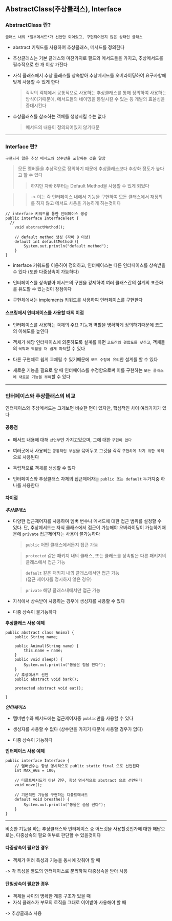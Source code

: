 ## AbstractClass(추상클래스), Interface

### AbstractClass 란?

```
클래스 내의 *일부메서드*가 선언만 되어있고, 구현되어있지 않은 상태인 클래스
```

- abstract 키워드를 사용하여 추상클래스, 메서드를 정의한다

- 추상클래스는 기본 클래스와 마찬가지로 필드와 메서드들을 가지고, 추상메서드를 필수적으로 한 개 이상 가진다

- 자식 클래스에서 추상 클래스를 상속받아 추상메서드를 오버라이딩하여 요구사항에 맞게 사용할 수 있게 한다
  > 각각의 객체에서 공통적으로 사용하는 추상클래스를 통해 정의하여 사용하는 방식이기때문에, 메서드들의 네이밍을 통일시킬 수 있는 등 개발의 효율성을 증대시킨다
- 추상클래스를 참조하는 객체를 생성시킬 수는 없다
  > 메서드의 내용이 정의되어있지 않기때문

---

### Interface 란?

```
구현되지 않은 추상 메서드와 상수만을 포함하는 것을 말함
```

> 모든 멤버들을 추상적으로 정의하기 때문에 추상클래스보다 추상화 정도가 높다고 할 수 있다
>
> > 하지만 자바 8부터는 Default Method을 사용할 수 있게 되었다

> > -> 이는 즉 인터페이스 내에서 기능을 구현하여 모든 클래스에서 재정의를 하지 않고 메서드 사용을 가능하게 하는것이다

```
// interface 키워드를 통한 인터페이스 생성
public interface InterfaceTest {
  //
    void abstractMethod();

	// default method 생성 (자바 8 이상)
    default int defaultMethod(){
    	System.out.println("default method");
    }
}
```

- interface 키워드를 이용하여 정의하고, 인터페이스는 다른 인터페이스를 상속받을 수 있다 (또한 다중상속이 가능하다)

- 인터페이스를 상속받아 메서드의 구현을 강제하여 여러 클래스간의 설계의 표준화를 유도할 수 있는것이 장점이다

- 구현체에서는 implements 키워드를 사용하여 인터페이스를 구현한다

#### 스프링에서 인터페이스를 사용할 때의 이점

- 인터페이스를 사용하는 객체의 주요 기능과 역할을 명확하게 정의하기때문에 코드의 이해도를 높인다

- 객체가 해당 인터페이스에 의존하도록 설계를 하면 `코드간의 결합도를 낮추고`, 객체들의 `목적과 역할을 더 쉽게 파악`할 수 있다

- 다른 구현체로 쉽게 교체될 수 있기때문에 `코드 수정에 유리`한 설계를 할 수 있다

- 새로운 기능을 필요로 할 때 인터페이스를 수정함으로써 이를 구현하는 `모든 클래스에 새로운 기능을 부여`할 수 있다

---

### 인터페이스와 추상클래스의 비교

인터페이스와 추상메서드는 크게보면 비슷한 면이 있지만, 핵심적인 차이 여러가지가 있다

#### 공통점

- 메서드 내용에 대해 `선언부`만 가지고있으며, 그에 대한 `구현이 없다`

- 여러곳에서 사용되는 `공통적인 부분`을 묶어두고 그것을 각각 `구현하게 하기 위한 목적`으로 사용된다

- 독립적으로 객체를 생성할 수 없다

- 인터페이스와 추상클래스 자체의 접근제어자는 `public 또는 default` 두가지중 하나를 사용한다

#### 차이점

**_추상클래스_**

- 다양한 접근제어자를 사용하여 멤버 변수나 메서드에 대한 접근 범위를 설정할 수 있다. 단, 추상메서드는 자식 클래스에서 접근이 가능해야 오버라이딩이 가능하기때문에 `private` 접근제어자는 사용이 불가능하다

  > `public` 어떤 클래스에서든지 접근 가능

  > `protected` 같은 패키지 내의 클래스, 또는 클래스를 상속받은 다른 패키지의 클래스에서 접근 가능

  > `default` 같은 패키지 내의 클래스에서만 접근 가능  
  > (접근 제어자를 명시하지 않은 경우)

  > `private` 해당 클래스내에서만 접근 가능

- 자식에서 상속받아 사용하는 경우에 생성자를 사용할 수 있다

- 다중 상속이 불가능하다

**추상클래스 사용 예제**

```
public abstract class Animal {
    public String name;

    public Animal(String name) {
        this.name = name;
    }
    public void sleep() {
        System.out.println("동물은 잠을 잔다");
    }
    // 추상메서드 선언
    public abstract void bark();

    protected abstract void eat();

}
```

**_인터페이스_**

- 멤버변수와 메서드에는 접근제어자중 `public`만을 사용할 수 있다

- 생성자를 사용할 수 없다 (상수만을 가지기 때문에 사용할 경우가 없다)

- 다중 상속이 가능하다

**인터페이스 사용 예제**

```
public interface Interface {
    // 멤버변수는 항상 명시적으로 public static final 으로 선언된다
    int MAX_AGE = 100;

    // 디폴트메서드가 아닌 경우, 항상 명시적으로 abstract 으로 선언된다
    void move();

    // 기본적인 기능을 구현하는 디폴트메서드
    default void breathe() {
        System.out.println("동물은 숨을 쉰다");
    }
}
```

---

비슷한 기능을 하는 추상클래스와 인터페이스 중 어느것을 사용할것인가에 대한 해답으로는, 다중상속의 필요 여부로 판단할 수 있을것이다

#### 다중상속이 필요한 경우

- 객체가 여러 특성과 기능을 동시에 갖춰야 할 때

-> 각 특성을 별도의 인터페이스로 분리하여 다중상속을 받아 사용

#### 단일상속이 필요한 경우

- 객체들 사이의 명확한 계층 구조가 있을 때
- 자식 클래스가 부모의 로직을 그대로 이어받아 사용해야 할 때

-> 추상클래스 사용

